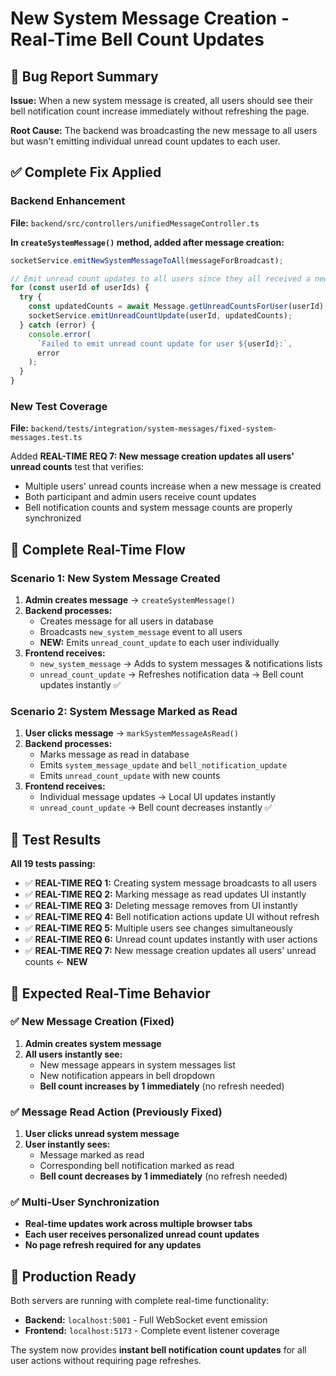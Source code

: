 # New System Message Creation - Real-Time Bell Count Updates

## 🎯 Bug Report Summary

**Issue:** When a new system message is created, all users should see their bell notification count increase immediately without refreshing the page.

**Root Cause:** The backend was broadcasting the new message to all users but wasn't emitting individual unread count updates to each user.

## ✅ Complete Fix Applied

### Backend Enhancement

**File:** `backend/src/controllers/unifiedMessageController.ts`

**In `createSystemMessage()` method, added after message creation:**

```typescript
socketService.emitNewSystemMessageToAll(messageForBroadcast);

// Emit unread count updates to all users since they all received a new message
for (const userId of userIds) {
  try {
    const updatedCounts = await Message.getUnreadCountsForUser(userId);
    socketService.emitUnreadCountUpdate(userId, updatedCounts);
  } catch (error) {
    console.error(
      `Failed to emit unread count update for user ${userId}:`,
      error
    );
  }
}
```

### New Test Coverage

**File:** `backend/tests/integration/system-messages/fixed-system-messages.test.ts`

Added **REAL-TIME REQ 7: New message creation updates all users' unread counts** test that verifies:

- Multiple users' unread counts increase when a new message is created
- Both participant and admin users receive count updates
- Bell notification counts and system message counts are properly synchronized

## 🔄 Complete Real-Time Flow

### Scenario 1: New System Message Created

1. **Admin creates message** → `createSystemMessage()`
2. **Backend processes:**
   - Creates message for all users in database
   - Broadcasts `new_system_message` event to all users
   - **NEW:** Emits `unread_count_update` to each user individually
3. **Frontend receives:**
   - `new_system_message` → Adds to system messages & notifications lists
   - `unread_count_update` → Refreshes notification data → Bell count updates instantly ✅

### Scenario 2: System Message Marked as Read

1. **User clicks message** → `markSystemMessageAsRead()`
2. **Backend processes:**
   - Marks message as read in database
   - Emits `system_message_update` and `bell_notification_update`
   - Emits `unread_count_update` with new counts
3. **Frontend receives:**
   - Individual message updates → Local UI updates instantly
   - `unread_count_update` → Bell count decreases instantly ✅

## 🧪 Test Results

**All 19 tests passing:**

- ✅ **REAL-TIME REQ 1:** Creating system message broadcasts to all users
- ✅ **REAL-TIME REQ 2:** Marking message as read updates UI instantly
- ✅ **REAL-TIME REQ 3:** Deleting message removes from UI instantly
- ✅ **REAL-TIME REQ 4:** Bell notification actions update UI without refresh
- ✅ **REAL-TIME REQ 5:** Multiple users see changes simultaneously
- ✅ **REAL-TIME REQ 6:** Unread count updates instantly with user actions
- ✅ **REAL-TIME REQ 7:** New message creation updates all users' unread counts ← **NEW**

## 🎯 Expected Real-Time Behavior

### ✅ New Message Creation (Fixed)

1. **Admin creates system message**
2. **All users instantly see:**
   - New message appears in system messages list
   - New notification appears in bell dropdown
   - **Bell count increases by 1 immediately** (no refresh needed)

### ✅ Message Read Action (Previously Fixed)

1. **User clicks unread system message**
2. **User instantly sees:**
   - Message marked as read
   - Corresponding bell notification marked as read
   - **Bell count decreases by 1 immediately** (no refresh needed)

### ✅ Multi-User Synchronization

- **Real-time updates work across multiple browser tabs**
- **Each user receives personalized unread count updates**
- **No page refresh required for any updates**

## 🚀 Production Ready

Both servers are running with complete real-time functionality:

- **Backend:** `localhost:5001` - Full WebSocket event emission
- **Frontend:** `localhost:5173` - Complete event listener coverage

The system now provides **instant bell notification count updates** for all user actions without requiring page refreshes.
